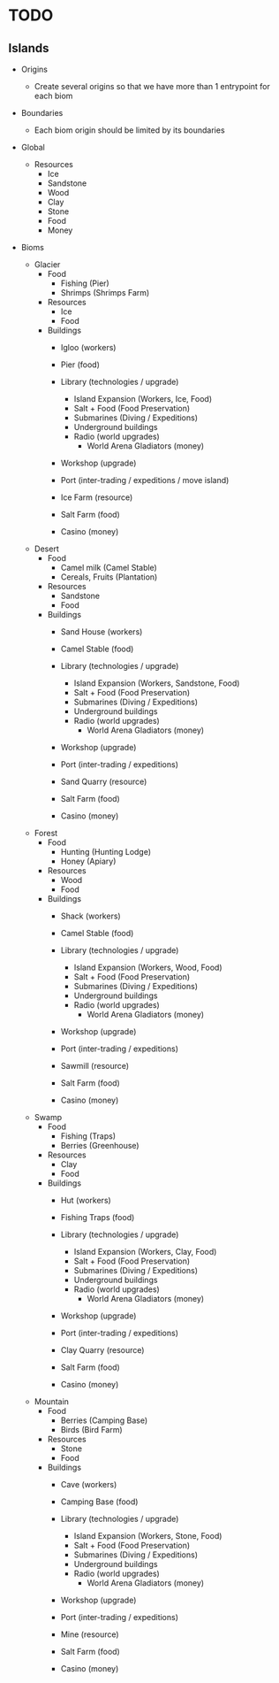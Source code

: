 # TODO

## Islands

- Origins
    - Create several origins so that we have more than 1 entrypoint for each biom

- Boundaries
    - Each biom origin should be limited by its boundaries

- Global
    - Resources
        - Ice
        - Sandstone
        - Wood
        - Clay
        - Stone
        - Food
        - Money

- Bioms
    - Glacier
        - Food
            - Fishing (Pier)
            - Shrimps (Shrimps Farm)
        - Resources
            - Ice
            - Food
        - Buildings
            - Igloo (workers)
            - Pier (food)
            - Library (technologies / upgrade)
                - Island Expansion (Workers, Ice, Food)
                - Salt + Food (Food Preservation)
                - Submarines (Diving / Expeditions)
                - Underground buildings
                - Radio (world upgrades)
                    - World Arena Gladiators (money)
            - Workshop (upgrade)
            - Port (inter-trading / expeditions / move island)

            - Ice Farm (resource)

            - Salt Farm (food)
            - Casino (money)
    - Desert
        - Food
            - Camel milk (Camel Stable)
            - Сereals, Fruits (Plantation)
        - Resources
            - Sandstone
            - Food
        - Buildings
            - Sand House (workers)
            - Camel Stable (food)
            - Library (technologies / upgrade)
                - Island Expansion (Workers, Sandstone, Food)
                - Salt + Food (Food Preservation)
                - Submarines (Diving / Expeditions)
                - Underground buildings
                - Radio (world upgrades)
                    - World Arena Gladiators (money)
            - Workshop (upgrade)
            - Port (inter-trading / expeditions)

            - Sand Quarry (resource)

            - Salt Farm (food)
            - Casino (money)
    - Forest
        - Food
            - Hunting (Hunting Lodge)
            - Honey (Apiary)
        - Resources
            - Wood
            - Food
        - Buildings
            - Shack (workers)
            - Camel Stable (food)
            - Library (technologies / upgrade)
                - Island Expansion (Workers, Wood, Food)
                - Salt + Food (Food Preservation)
                - Submarines (Diving / Expeditions)
                - Underground buildings
                - Radio (world upgrades)
                    - World Arena Gladiators (money)
            - Workshop (upgrade)
            - Port (inter-trading / expeditions)

            - Sawmill (resource)

            - Salt Farm (food)
            - Casino (money)
    - Swamp
        - Food
            - Fishing (Traps)
            - Berries (Greenhouse)
        - Resources
            - Clay
            - Food
        - Buildings
            - Hut (workers)
            - Fishing Traps (food)
            - Library (technologies / upgrade)
                - Island Expansion (Workers, Clay, Food)
                - Salt + Food (Food Preservation)
                - Submarines (Diving / Expeditions)
                - Underground buildings
                - Radio (world upgrades)
                    - World Arena Gladiators (money)
            - Workshop (upgrade)
            - Port (inter-trading / expeditions)

            - Clay Quarry (resource)

            - Salt Farm (food)
            - Casino (money)
    - Mountain
        - Food
            - Berries (Camping Base)
            - Birds (Bird Farm)
        - Resources
            - Stone
            - Food
        - Buildings
            - Cave (workers)
            - Camping Base (food)
            - Library (technologies / upgrade)
                - Island Expansion (Workers, Stone, Food)
                - Salt + Food (Food Preservation)
                - Submarines (Diving / Expeditions)
                - Underground buildings
                - Radio (world upgrades)
                    - World Arena Gladiators (money)
            - Workshop (upgrade)
            - Port (inter-trading / expeditions)

            - Mine (resource)

            - Salt Farm (food)
            - Casino (money)